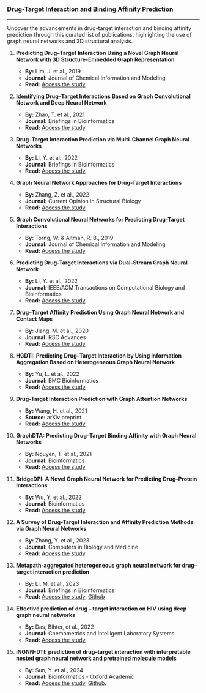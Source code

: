 ### Drug-Target Interaction and Binding Affinity Prediction
---
Uncover the advancements in drug-target interaction and binding affinity prediction through this curated list of publications, highlighting the use of graph neural networks and 3D structural analysis.

1. **Predicting Drug–Target Interaction Using a Novel Graph Neural Network with 3D Structure-Embedded Graph Representation**  
   - **By:** Lim, J. et al., 2019  
   - **Journal:** Journal of Chemical Information and Modeling  
   - **Read:** [Access the study](https://pubs.acs.org/doi/full/10.1021/acs.jcim.9b00387)

2. **Identifying Drug–Target Interactions Based on Graph Convolutional Network and Deep Neural Network**  
   - **By:** Zhao, T. et al., 2021  
   - **Journal:** Briefings in Bioinformatics  
   - **Read:** [Access the study](https://academic.oup.com/bib/article/22/2/2141/5828123)

3. **Drug–Target Interaction Prediction via Multi-Channel Graph Neural Networks**  
   - **By:** Li, Y. et al., 2022  
   - **Journal:** Briefings in Bioinformatics  
   - **Read:** [Access the study](https://academic.oup.com/bib/article/23/1/bbab346/6363570)

4. **Graph Neural Network Approaches for Drug-Target Interactions**  
   - **By:** Zhang, Z. et al., 2022  
   - **Journal:** Current Opinion in Structural Biology  
   - **Read:** [Access the study](https://www.sciencedirect.com/science/article/pii/S0959440X2100169X)

5. **Graph Convolutional Neural Networks for Predicting Drug-Target Interactions**  
   - **By:** Torng, W. & Altman, R. B., 2019  
   - **Journal:** Journal of Chemical Information and Modeling  
   - **Read:** [Access the study](https://pubs.acs.org/doi/full/10.1021/acs.jcim.9b00628)

6. **Predicting Drug-Target Interactions via Dual-Stream Graph Neural Network**  
   - **By:** Li, Y. et al., 2022  
   - **Journal:** IEEE/ACM Transactions on Computational Biology and Bioinformatics  
   - **Read:** [Access the study](https://ieeexplore.ieee.org/abstract/document/9882129)

7. **Drug–Target Affinity Prediction Using Graph Neural Network and Contact Maps**  
   - **By:** Jiang, M. et al., 2020  
   - **Journal:** RSC Advances  
   - **Read:** [Access the study](https://pubs.rsc.org/en/content/articlehtml/2020/ra/d0ra02297g)

8. **HGDTI: Predicting Drug–Target Interaction by Using Information Aggregation Based on Heterogeneous Graph Neural Network**  
   - **By:** Yu, L. et al., 2022  
   - **Journal:** BMC Bioinformatics  
   - **Read:** [Access the study](https://link.springer.com/article/10.1186/s12859-022-04655-5)

9. **Drug-Target Interaction Prediction with Graph Attention Networks**  
   - **By:** Wang, H. et al., 2021  
   - **Source:** arXiv preprint  
   - **Read:** [Access the study](https://arxiv.org/abs/2107.06099)

10. **GraphDTA: Predicting Drug–Target Binding Affinity with Graph Neural Networks**  
    - **By:** Nguyen, T. et al., 2021  
    - **Journal:** Bioinformatics  
    - **Read:** [Access the study](https://academic.oup.com/bioinformatics/article/37/8/1140/5942970)

11. **BridgeDPI: A Novel Graph Neural Network for Predicting Drug–Protein Interactions**  
    - **By:** Wu, Y. et al., 2022  
    - **Journal:** Bioinformatics  
    - **Read:** [Access the study](https://academic.oup.com/bioinformatics/article/38/9/2571/6547049)

12. **A Survey of Drug-Target Interaction and Affinity Prediction Methods via Graph Neural Networks**  
    - **By:** Zhang, Y. et al., 2023  
    - **Journal:** Computers in Biology and Medicine  
    - **Read:** [Access the study](https://www.sciencedirect.com/science/article/pii/S0010482523006017)

13. **Metapath-aggregated heterogeneous graph neural network for drug–target interaction prediction**  
    - **By:** Li, M. et al., 2023
    - **Journal:** Briefings in Bioinformatics  
    - **Read:** [Access the study](https://academic.oup.com/bib/article/24/1/bbac578/6966534), [Github](https://github.com/Zora-LM/MHGNN-DTI)

14. **Effective prediction of drug – target interaction on HIV using deep graph neural networks**
      - **By:** Das, Bihter, et al., 2022
      - **Journal:** Chemometrics and Intelligent Laboratory Systems
      - **Read:** [Access the study](https://www.sciencedirect.com/science/article/pii/S0169743921003365)

15. **iNGNN-DTI: prediction of drug–target interaction with interpretable nested graph neural network and pretrained molecule models**
      - **By:** Sun, Y. et al., 2024
      - **Journal:** Bioinformatics - Oxford Academic
      - **Read:** [Access the study](https://academic.oup.com/bioinformatics/article/40/3/btae135/7623585), [Github](https://github.com/syan1992/iNGNN-DTI).

